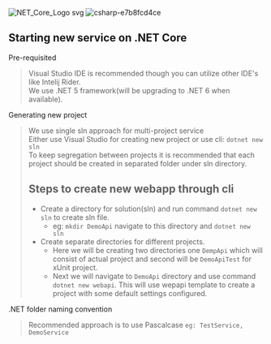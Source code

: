 ![NET_Core_Logo svg](https://user-images.githubusercontent.com/20155657/131152498-70880e11-80b3-45ab-98a3-60f266f0127f.png)
![csharp-e7b8fcd4ce](https://user-images.githubusercontent.com/20155657/131152478-de89a88c-6240-4d20-8bae-06a527573c24.png)

## Starting new service on .NET Core

Pre-requisited
> Visual Studio IDE is recommended though you can utilize other IDE's like Intelij Rider.<br/>
  We use .NET 5 framework(will be upgrading to .NET 6 when available).
 
Generating new project
> We use single sln approach for multi-project service<br/>
 Either use Visual Studio for creating new project or use cli: ``dotnet new sln``<br/>
 To keep segregation between projects it is recommended that each project should be created in separated folder under sln directory.
> ## Steps to create new webapp through cli
> * Create a directory for solution(sln) and run command ``dotnet new sln`` to create sln file.
>   * eg: ``mkdir DemoApi`` navigate to this directory and ``dotnet new sln``
> * Create separate directories for different projects.
>   * Here we will be creating two directories one ``DempApi`` which will consist of actual project and second will be ``DemoApiTest`` for xUnit project.
>   * Next we will navigate to ``DemoApi`` directory and use command ``dotnet new webapi``. This will use wepapi template to create a project with some default settings configured.    
 
.NET folder naming convention
> Recommended approach is to use Pascalcase ``eg: TestService, DemoService``  
